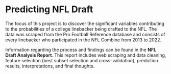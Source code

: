 # Predicting NFL Draft

The focus of this project is to discover the significant variables contributing to the probabilities of a college linebacker being drafted to the NFL. The data was scraped from the Pro Football Reference database and consists of every linebacker who participated in the NFL Combine from 2013 to 2022. 

Information regarding the process and findings can be found in the **NFL Draft Analysis Report**. This report includes web scraping and data cleaning, feature selection (best subset selection and cross-validation), prediction results, interpretations, and final thoughts.
